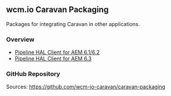## wcm.io Caravan Packaging

Packages for integrating Caravan in other applications.


### Overview

* [Pipeline HAL Client for AEM 6.1/6.2](pipeline-hal-client-aem61/)
* [Pipeline HAL Client for AEM 6.3](pipeline-hal-client-aem63/)


### GitHub Repository

Sources: https://github.com/wcm-io-caravan/caravan-packaging
